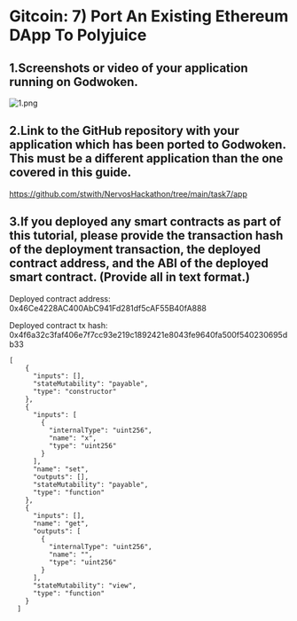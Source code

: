 # Gitcoin: 7) Port An Existing Ethereum DApp To Polyjuice

## 1.Screenshots or video of your application running on Godwoken.

![1.png](https://i.loli.net/2021/08/10/MXwl63EHcsTjkgt.png)

## 2.Link to the GitHub repository with your application which has been ported to Godwoken. This must be a different application than the one covered in this guide.

https://github.com/stwith/NervosHackathon/tree/main/task7/app

## 3.If you deployed any smart contracts as part of this tutorial, please provide the transaction hash of the deployment transaction, the deployed contract address, and the ABI of the deployed smart contract. (Provide all in text format.)

Deployed contract address: 0x46Ce4228AC400AbC941Fd281df5cAF55B40fA888

Deployed contract tx hash: 0x4f6a32c3faf406e7f7cc93e219c1892421e8043fe9640fa500f540230695db33

```
[
    {
      "inputs": [],
      "stateMutability": "payable",
      "type": "constructor"
    },
    {
      "inputs": [
        {
          "internalType": "uint256",
          "name": "x",
          "type": "uint256"
        }
      ],
      "name": "set",
      "outputs": [],
      "stateMutability": "payable",
      "type": "function"
    },
    {
      "inputs": [],
      "name": "get",
      "outputs": [
        {
          "internalType": "uint256",
          "name": "",
          "type": "uint256"
        }
      ],
      "stateMutability": "view",
      "type": "function"
    }
  ]
  ```
